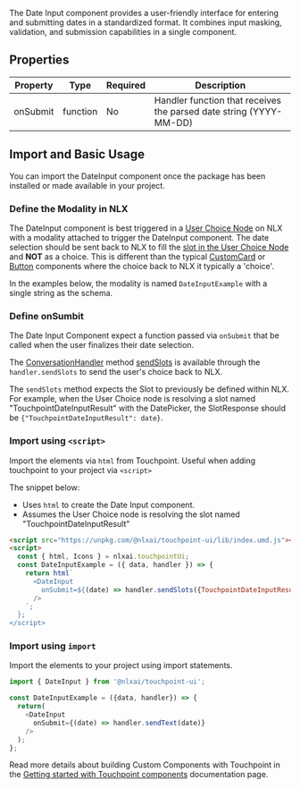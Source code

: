 
The Date Input component provides a user-friendly interface for entering and submitting dates in a standardized format. It combines input masking, validation, and submission capabilities in a single component.


## Properties

| Property | Type     | Required | Description                                                       |
| -------- | -------- | -------- | ----------------------------------------------------------------- |
| onSubmit | function | No       | Handler function that receives the parsed date string (YYYY-MM-DD) |

## Import and Basic Usage

You can import the DateInput component once the package has been installed or made available in your project.

### Define the Modality in NLX

The DateInput component is best triggered in a [User Choice Node](https://docs.studio.nlx.ai/1-build/intents/flows/nodes#user-choice) on NLX with a modality attached to trigger the DateInput component. The date selection should be sent back to NLX to fill the [slot in the User Choice Node](https://docs.studio.nlx.ai/1-build/intents/attach-slots) and **NOT** as a choice. This is different than the typical [CustomCard](/touchpoint-CustomCards) or [Button](/touchpoint-Buttons) components where the choice back to NLX it typically a 'choice'.

In the examples below, the modality is named `DateInputExample` with a single string as the schema.

### Define onSumbit

The Date Input Component expect a function passed via `onSubmit` that be called when the user finalizes their date selection.

The [ConversationHandler](/headless-api-reference#interface-conversationhandler) method [sendSlots](/headless-api-reference#sendslots) is available through the `handler.sendSlots` to send the user's choice back to NLX.

The `sendSlots` method expects the Slot to previously be defined within NLX. For example, when the User Choice node is resolving a slot named "TouchpointDateInputResult" with the DatePicker, the SlotResponse should be `{"TouchpointDateInputResult": date}`.


### Import using `<script>`

Import the elements via `html` from Touchpoint. Useful when adding touchpoint to your project via `<script>`

The snippet below: 

* Uses `html` to create the Date Input component.
* Assumes the User Choice node is resolving the slot named "TouchpointDateInputResult"

```html
<script src="https://unpkg.com/@nlxai/touchpoint-ui/lib/index.umd.js"></script>
<script>
  const { html, Icons } = nlxai.touchpointUi;
  const DateInputExample = ({ data, handler }) => {
    return html`
      <DateInput
        onSubmit=${(date) => handler.sendSlots({TouchpointDateInputResult: date)}
      />
    `;
  };
</script>
```

### Import using `import`

Import the elements to your project using import statements. 

```javascript
import { DateInput } from '@nlxai/touchpoint-ui';

const DateInputExample = ({data, handler}) => {
  return(
    <DateInput
      onSubmit={(date) => handler.sendText(date)}
    />
  );
};
```

Read more details about building Custom Components with Touchpoint in the [Getting started with Touchpoint components](/touchpoint-components) documentation page.